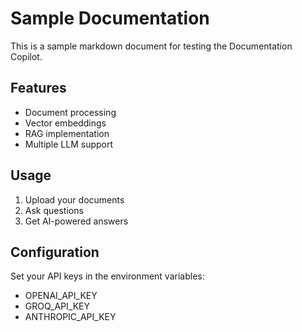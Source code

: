# Sample Documentation

This is a sample markdown document for testing the Documentation Copilot.

## Features

- Document processing
- Vector embeddings
- RAG implementation
- Multiple LLM support

## Usage

1. Upload your documents
2. Ask questions
3. Get AI-powered answers

## Configuration

Set your API keys in the environment variables:
- OPENAI_API_KEY
- GROQ_API_KEY
- ANTHROPIC_API_KEY

